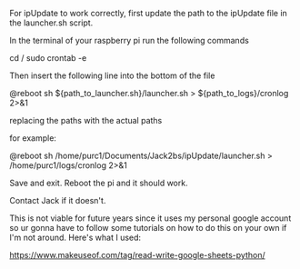 
For ipUpdate to work correctly, first update the path to the ipUpdate file in the launcher.sh script.

In the terminal of your raspberry pi run the following commands

cd /
sudo crontab -e 

Then insert the following line into the bottom of the file

@reboot sh ${path_to_launcher.sh}/launcher.sh > ${path_to_logs}/cronlog 2>&1

replacing the paths with the actual paths

for example:

@reboot sh /home/purc1/Documents/Jack2bs/ipUpdate/launcher.sh > /home/purc1/logs/cronlog 2>&1

Save and exit. Reboot the pi and it should work.

Contact Jack if it doesn't.

This is not viable for future years since it uses my personal google account so ur gonna have to follow some tutorials on how to do this on your own if I'm not around. Here's what I used:

https://www.makeuseof.com/tag/read-write-google-sheets-python/